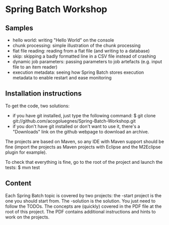 # Spring Batch Workshop

## Samples

* hello world: writing "Hello World" on the console
* chunk processing: simple illustration of the chunk processing
* flat file reading: reading from a flat file (and writing to a database)
* skip: skipping a badly formatted line in a CSV file instead of crashing
* dynamic job parameters: passing parameters to job artefacts (e.g. input file to an item reader)
* execution metadata: seeing how Spring Batch stores execution metadata to enable restart and ease monitoring

## Installation instructions

To get the code, two solutions:

* if you have git installed, just type the following command:
    $ git clone git://github.com/acogoluegnes/Spring-Batch-Workshop.git
* if you don't have git installed or don't want to use it, there's a "Downloads" link on the github webpage 
to download an archive.

The projects are based on Maven, so any IDE with Maven support should be fine
(import the projects as Maven projects with Eclipse and the M2Eclipse plugin for
example).

To check that everything is fine, go to the root of the project and launch the tests:
	$ mvn test

## Content

Each Spring Batch topic is covered by two projects: the -start project is
the one you should start from. The -solution is the solution. You just need
to follow the TODOs. The concepts are (quickly) covered in the PDF file
at the root of this project. The PDF contains additional instructions and hints to
work on the projects.
